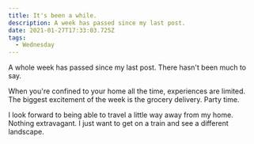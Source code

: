 ```yaml
---
title: It's been a while.
description: A week has passed since my last post.
date: 2021-01-27T17:33:03.725Z
tags:
  - Wednesday
---
```

A whole week has passed since my last post. There hasn't been much to say.

When you're confined to your home all the time, experiences are limited. The biggest excitement of the week is the grocery delivery. Party time.

I look forward to being able to travel a little way away from my home. Nothing extravagant. I just want to get on a train and see a different landscape.